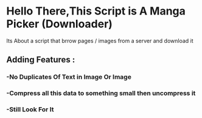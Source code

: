 # Hello There,This Script is A Manga Picker (Downloader)
Its About a script that brrow pages / images from a server and download it 
## Adding Features :
### -No Duplicates Of Text  in Image Or Image <br/>
### -Compress all this data to something small then uncompress it<br/>
### -Still Look For It
  
